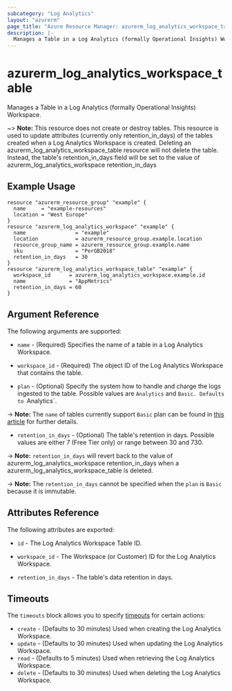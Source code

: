 ```yaml
---
subcategory: "Log Analytics"
layout: "azurerm"
page_title: "Azure Resource Manager: azurerm_log_analytics_workspace_table"
description: |-
  Manages a Table in a Log Analytics (formally Operational Insights) Workspace.
---
```


# azurerm_log_analytics_workspace_table

Manages a Table in a Log Analytics (formally Operational Insights) Workspace.

~> **Note:** This resource does not create or destroy tables. This resource is used to update attributes (currently only retention_in_days) of the tables created when a Log Analytics Workspace is created. Deleting an azurerm_log_analytics_workspace_table resource will not delete the table. Instead, the table's retention_in_days field will be set to the value of azurerm_log_analytics_workspace retention_in_days

## Example Usage

```hcl
resource "azurerm_resource_group" "example" {
  name     = "example-resources"
  location = "West Europe"
}
resource "azurerm_log_analytics_workspace" "example" {
  name                = "example"
  location            = azurerm_resource_group.example.location
  resource_group_name = azurerm_resource_group.example.name
  sku                 = "PerGB2018"
  retention_in_days   = 30
}
resource "azurerm_log_analytics_workspace_table" "example" {
  workspace_id      = azurerm_log_analytics_workspace.example.id
  name              = "AppMetrics"
  retention_in_days = 60
}
```

## Argument Reference

The following arguments are supported:

* `name` - (Required) Specifies the name of a table in a Log Analytics Workspace.

* `workspace_id` - (Required) The object ID of the Log Analytics Workspace that contains the table.

* `plan` - (Optional) Specify the system how to handle and charge the logs ingested to the table. Possible values are `Analytics` and `Basic. Defaults to `Analytics`.

-> **Note:** The `name` of tables currently support `Basic` plan can be found in [this article](https://learn.microsoft.com/en-us/azure/azure-monitor/logs/basic-logs-configure?tabs=portal-1#supported-tables) for further details.

* `retention_in_days` - (Optional) The table's retention in days. Possible values are either 7 (Free Tier only) or range between 30 and 730.

-> **Note:** `retention_in_days` will revert back to the value of azurerm_log_analytics_workspace retention_in_days when a azurerm_log_analytics_workspace_table is deleted.

-> **Note:** The `retention_in_days` cannot be specified when the `plan` is `Basic` because it is immutable.

## Attributes Reference

The following attributes are exported:

* `id` - The Log Analytics Workspace Table ID.

* `workspace_id` - The Workspace (or Customer) ID for the Log Analytics Workspace.

* `retention_in_days` - The table's data retention in days.

## Timeouts

The `timeouts` block allows you to specify [timeouts](https://www.terraform.io/docs/configuration/resources.html#timeouts) for certain actions:

* `create` - (Defaults to 30 minutes) Used when creating the Log Analytics Workspace.
* `update` - (Defaults to 30 minutes) Used when updating the Log Analytics Workspace.
* `read` - (Defaults to 5 minutes) Used when retrieving the Log Analytics Workspace.
* `delete` - (Defaults to 30 minutes) Used when deleting the Log Analytics Workspace.
